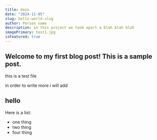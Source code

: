 ```yaml
---
title: main
date: "2024-11-05"
slug: hello-world-slug
author: Person name
description: in this project we took apart a blah blah blah
imagePrimary: test1.jpg
isFeatured: true
---
```


## Welcome to my first blog post! This is a sample post.
this is a test file

in order to write more i will add

## hello

Here is a list:
- one thing
- two thing
- four thing